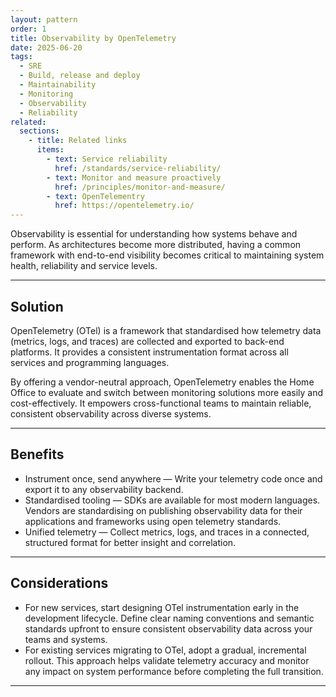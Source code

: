 ```yaml
---
layout: pattern
order: 1
title: Observability by OpenTelemetry
date: 2025-06-20
tags:
  - SRE
  - Build, release and deploy
  - Maintainability
  - Monitoring
  - Observability
  - Reliability
related:
  sections:
    - title: Related links
      items:
        - text: Service reliability
          href: /standards/service-reliability/
        - text: Monitor and measure proactively
          href: /principles/monitor-and-measure/
        - text: OpenTelementry
          href: https://opentelemetry.io/
---
```


Observability is essential for understanding how systems behave and perform. As architectures become more distributed, having a common framework with end-to-end visibility becomes critical to maintaining system health, reliability and service levels.

---

## Solution

OpenTelemetry (OTel) is a framework that standardised how telemetry data (metrics, logs, and traces) are collected and exported to back-end platforms. It provides a consistent instrumentation format across all services and programming languages.

By offering a vendor-neutral approach, OpenTelemetry enables the Home Office to evaluate and switch between monitoring solutions more easily and cost-effectively. It empowers cross-functional teams to maintain reliable, consistent observability across diverse systems.

---

## Benefits

- Instrument once, send anywhere — Write your telemetry code once and export it to any observability backend.
- Standardised tooling — SDKs are available for most modern languages. Vendors are standardising on publishing observability data for their applications and frameworks using open telemetry standards.
- Unified telemetry — Collect metrics, logs, and traces in a connected, structured format for better insight and correlation.

---

## Considerations

- For new services, start designing OTel instrumentation early in the development lifecycle. Define clear naming conventions and semantic standards upfront to ensure consistent observability data across your teams and systems.
- For existing services migrating to OTel, adopt a gradual, incremental rollout. This approach helps validate telemetry accuracy and monitor any impact on system performance before completing the full transition.

---
